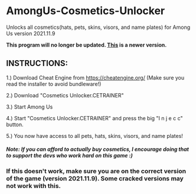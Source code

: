 # AmongUs-Cosmetics-Unlocker

Unlocks all cosmetics(hats, pets, skins, visors, and name plates) for Among Us version 2021.11.9 

**This program will no longer be updated. [This](https://github.com/HackerHansen/AmongUsCosmetics) is a newer version.** 

## INSTRUCTIONS: 

1.) Download Cheat Engine from https://cheatengine.org/ (Make sure you read the installer to avoid bundleware!) 

2.) Download "Cosmetics Unlocker.CETRAINER" 

3.) Start Among Us 

4.) Start "Cosmetics Unlocker.CETRAINER" and press the big "I n j e c c" button. 

5.) You now have access to all pets, hats, skins, visors, and name plates! 

##### Note: If you can afford to actually buy cosmetics, I encourage doing that to support the devs who work hard on this game :) 

### If this doesn't work, make sure you are on the correct version of the game (version 2021.11.9). Some cracked versions may not work with this. 
